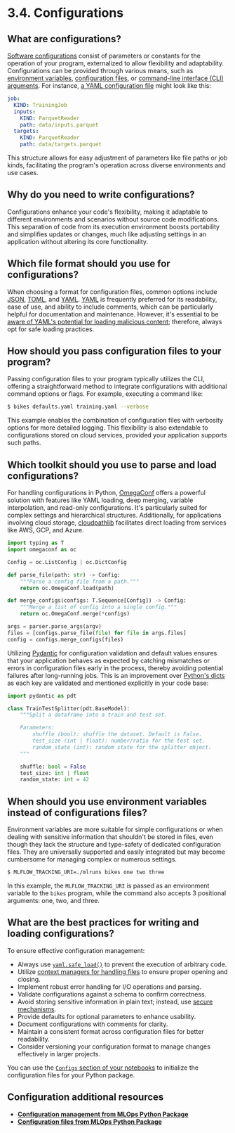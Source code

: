 # 3.4. Configurations

## What are configurations?

[Software configurations](https://en.wikipedia.org/wiki/Software_configuration_management) consist of parameters or constants for the operation of your program, externalized to allow flexibility and adaptability. Configurations can be provided through various means, such as [environment variables](https://en.wikipedia.org/wiki/Environment_variable), [configuration files](https://en.wikipedia.org/wiki/Configuration_file), or [command-line interface (CLI) arguments](https://en.wikipedia.org/wiki/Command-line_argument_parsing). For instance, [a YAML configuration file](https://en.wikipedia.org/wiki/YAML) might look like this:

```yaml
job:
  KIND: TrainingJob
  inputs:
    KIND: ParquetReader
    path: data/inputs.parquet
  targets:
    KIND: ParquetReader
    path: data/targets.parquet
```

This structure allows for easy adjustment of parameters like file paths or job kinds, facilitating the program's operation across diverse environments and use cases.

## Why do you need to write configurations?

Configurations enhance your code's flexibility, making it adaptable to different environments and scenarios without source code modifications. This separation of code from its execution environment boosts portability and simplifies updates or changes, much like adjusting settings in an application without altering its core functionality.

## Which file format should you use for configurations?

When choosing a format for configuration files, common options include [JSON](https://en.wikipedia.org/wiki/JSON), [TOML](https://en.wikipedia.org/wiki/TOML), and [YAML](https://en.wikipedia.org/wiki/YAML). [YAML](https://en.wikipedia.org/wiki/YAML) is frequently preferred for its readability, ease of use, and ability to include comments, which can be particularly helpful for documentation and maintenance. However, it's essential to be [aware of YAML's potential for loading malicious content](https://en.wikipedia.org/wiki/YAML#Security); therefore, always opt for safe loading practices.

## How should you pass configuration files to your program?

Passing configuration files to your program typically utilizes the CLI, offering a straightforward method to integrate configurations with additional command options or flags. For example, executing a command like:

```bash
$ bikes defaults.yaml training.yaml --verbose
```

This example enables the combination of configuration files with verbosity options for more detailed logging. This flexibility is also extendable to configurations stored on cloud services, provided your application supports such paths.

## Which toolkit should you use to parse and load configurations?

For handling configurations in Python, [OmegaConf](https://omegaconf.readthedocs.io/) offers a powerful solution with features like YAML loading, deep merging, variable interpolation, and read-only configurations. It's particularly suited for complex settings and hierarchical structures. Additionally, for applications involving cloud storage, [cloudpathlib](https://cloudpathlib.drivendata.org/stable/) facilitates direct loading from services like AWS, GCP, and Azure.

```python
import typing as T
import omegaconf as oc

Config = oc.ListConfig | oc.DictConfig

def parse_file(path: str) -> Config:
    """Parse a config file from a path."""
    return oc.OmegaConf.load(path)

def merge_configs(configs: T.Sequence[Config]) -> Config:
    """Merge a list of config into a single config."""
    return oc.OmegaConf.merge(*configs)

args = parser.parse_args(argv)
files = [configs.parse_file(file) for file in args.files]
config = configs.merge_configs(files)
```

Utilizing [Pydantic](https://docs.pydantic.dev/latest/) for configuration validation and default values ensures that your application behaves as expected by catching mismatches or errors in configuration files early in the process, thereby avoiding potential failures after long-running jobs. This is an improvement over [Python's dicts](https://docs.python.org/3/tutorial/datastructures.html#dictionaries) as each key are validated and mentioned explicitly in your code base:

```python
import pydantic as pdt

class TrainTestSplitter(pdt.BaseModel):
    """Split a dataframe into a train and test set.

    Parameters:
        shuffle (bool): shuffle the dataset. Default is False.
        test_size (int | float): number/ratio for the test set.
        random_state (int): random state for the splitter object.
    """

    shuffle: bool = False
    test_size: int | float
    random_state: int = 42
```

## When should you use environment variables instead of configurations files?

Environment variables are more suitable for simple configurations or when dealing with sensitive information that shouldn't be stored in files, even though they lack the structure and type-safety of dedicated configuration files. They are universally supported and easily integrated but may become cumbersome for managing complex or numerous settings.

```bash
$ MLFLOW_TRACKING_URI=./mlruns bikes one two three
```

In this example, the `MLFLOW_TRACKING_URI` is passed as an environment variable to the `bikes` program, while the command also accepts 3 positional arguments: one, two, and three.

## What are the best practices for writing and loading configurations?

To ensure effective configuration management:

- Always use [`yaml.safe_load()`](https://pyyaml.org/wiki/PyYAMLDocumentation) to prevent the execution of arbitrary code.
- Utilize [context managers for handling files](https://docs.python.org/3/library/functions.html#open) to ensure proper opening and closing.
- Implement robust error handling for I/O operations and parsing.
- Validate configurations against a schema to confirm correctness.
- Avoid storing sensitive information in plain text; instead, use [secure mechanisms](https://www.vaultproject.io/).
- Provide defaults for optional parameters to enhance usability.
- Document configurations with comments for clarity.
- Maintain a consistent format across configuration files for better readability.
- Consider versioning your configuration format to manage changes effectively in larger projects.

You can use the [`Configs` section of your notebooks](../2.%20Prototyping/2.2.%20Configs.md) to initialize the configuration files for your Python package.

## Configuration additional resources

- **[Configuration management from MLOps Python Package](https://github.com/fmind/mlops-python-package/blob/main/src/bikes/io/configs.py)**
- **[Configuration files from MLOps Python Package](https://github.com/fmind/mlops-python-package/tree/main/confs)**
